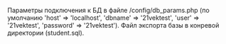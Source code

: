 Параметры подключения к БД в файле /config/db_params.php (по умолчанию 'host' => 'localhost', 'dbname' => '21vektest', 'user' => '21vektest', 'password' => '21vektest'). Файл экспорта базы в конревой директории (student.sql).
